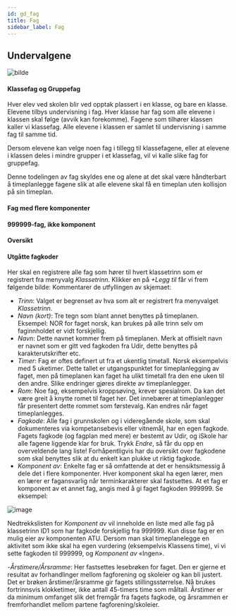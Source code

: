 ```yaml
---
id: gd_fag
title: Fag
sidebar_label: Fag
---
```

## Undervalgene 

![bilde](https://user-images.githubusercontent.com/80097133/147219783-fb892eb7-d594-4093-b139-fa230e0dbed2.png)

#### Klassefag og Gruppefag

Hver elev ved skolen blir ved opptak plassert i en klasse, og bare en klasse. Elevene tilbys undervisning i fag. Hver klasse har fag som alle elevene i klassen skal følge (avvik kan forekomme). Fagene som tilhører klassen kaller vi klassefag. Alle elevene i klassen er samlet til undervisning i samme fag til samme tid.

Dersom elevene kan velge noen fag i tillegg til klassefagene, eller at elevene i klassen deles i mindre grupper i et klassefag, vil vi kalle slike fag for gruppefag.

Denne todelingen av fag skyldes ene og alene at det skal være håndterbart å timeplanlegge fagene slik at alle elevene skal få en timeplan uten kollisjon på sin timeplan.

#### Fag med flere komponenter

#### 999999-fag, ikke komponent

#### Oversikt

#### Utgåtte fagkoder



Her skal en registrere alle fag som hører til hvert klassetrinn som er registrert fra menyvalg _Klassetrinn_. Klikker en på _+Legg til_ får vi frem følgende bilde:
Kommentarer de utfyllingen av skjemaet:

- _Trinn_: Valget er begrenset av hva som alt er registrert fra menyvalget _Klassetrinn_.
- _Navn (kort)_: Tre tegn som blant annet benyttes på timeplanen. Eksempel: NOR for faget norsk, kan brukes på alle trinn selv om faginnholdet er vidt forskjellig.
- _Navn_: Dette navnet kommer frem på timeplanen. Merk at offisielt navn er navnet som er gitt ved fagkoden fra Udir, dette benyttes på karakterutskrifter etc.
- _Timer_: Fag er oftes definert ut fra et ukentlig timetall. Norsk eksempelvis med 5 uketimer. Dette tallet er utgangspunktet for timeplanlegging av faget, men på timeplanen kan faget ha ulikt timetall fra den ene uken til den andre. Slike endringer gjøres direkte av timeplanlegger.
- _Rom_: Noe fag, eksempelvis kroppsøving, krever spesialrom. Da kan det være greit å knytte romet til faget her. Det innebærer at timeplanlegger får presentert dette rommet som førstevalg. Kan endres når faget timeplanlegges.
- _Fagkode_: Alle fag i grunnskolen og i videregående skole, som skal dokumenteres via kompetansebevis eller vitnemål,  har en egen fagkode. Fagets fagkode (og fagplan med mere) er bestemt av Udir, og iSkole har alle fagene liggende klar for bruk. Trykk _Endre_, så får du opp en overveldende lang liste! Forhåpentligvis har du oversikt over fagkodene som skal benyttes slik at du enkelt kan plukke ut riktig fagkode.
- _Komponent av_: Enkelte fag  er så omfattende at det er hensiktsmessig å dele det i flere komponenter. Hver komponent skal ha egen lærer, men en lærer er fagansvarlig når terminkarakterer skal fastsettes. At et fag er komponent av et annet fag, angis med å gi faget fagkoden 999999. Se eksempel:

![image](https://user-images.githubusercontent.com/80097133/120769703-abae9180-c51d-11eb-9a22-280ea8791e0a.png)

Nedtrekkslisten for _Komponent av_ vil inneholde en liste med alle fag på klassetrinn ID1 som har fagkode forskjellig fra 999999. Kun disse fag er en mulig eier av komponenten ATU. Dersom man skal timeplanelegge en aktivitet som ikke skal ha egen vurdering (eksempelvis Klassens time), vi vi sette fagkoden til 999999, og _Komponent av_ «Ingen». 

  -_Årstimere/Årsramme_: Her fastsettes lesebrøken for faget. Den er gjerne et resultat av forhandlinger mellom fagforening og skoleier og kan bli justert. Det er brøken årstimer/årsramme gir fagets stillingsstørrelse. Nå brukes fortrinnsvis klokketimer, ikke antall 45-timers time som måltall. Årstimer er da minimum omfanget slik det fremgår fra fagets fagkode, og årsrammen er fremforhandlet mellom partene fagforening/skoleier.
